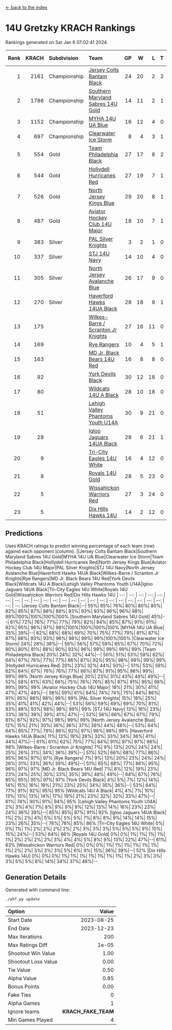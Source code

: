 [<- back to the index](readme.md)
# 14U Gretzky KRACH Rankings
Rankings generated on Sat Jan  6 07:02:41 2024.

Rank|KRACH|Subdivision|Team|GP|W|L|T|OTW|OTL|SoS|Exp Wins|Win Diff
---:|---:|:---|:---|---:|---:|---:|---:|---:|---:|---:|---:|---:
1|2161|Championship|[Jersey Colts Bantam Black](https://gamesheetstats.com/seasons/3659/teams/140580/schedule)|24|20|2|2|2|0|362|21.8|-0.0
2|1786|Championship|[Southern Maryland Sabres 14U Gold](https://gamesheetstats.com/seasons/3659/teams/140588/schedule)|14|11|2|1|0|0|458|12.3|-0.0
3|1152|Championship|[MYHA 14U UA Blue](https://gamesheetstats.com/seasons/3659/teams/140583/schedule)|16|12|4|0|2|2|467|12.8|-0.0
4|697|Championship|[Clearwater Ice Storm](https://gamesheetstats.com/seasons/3659/teams/142500/schedule)|8|4|3|1|0|0|759|5.3|-0.0
5|554|Gold|[Team Philadelphia Black](https://gamesheetstats.com/seasons/3659/teams/140590/schedule)|27|17|8|2|2|2|533|18.8|-0.0
6|544|Gold|[Hollydell Hurricanes Red](https://gamesheetstats.com/seasons/3659/teams/140578/schedule)|27|19|7|1|1|1|378|20.3|-0.0
7|526|Gold|[North Jersey Kings Blue](https://gamesheetstats.com/seasons/3659/teams/140585/schedule)|29|20|8|1|3|1|385|21.3|-0.0
8|487|Gold|[Aviator Hockey Club 14U Major](https://gamesheetstats.com/seasons/3659/teams/140575/schedule)|18|10|7|1|1|1|650|11.3|-0.0
9|383|Silver|[PAL Silver Knights](https://gamesheetstats.com/seasons/3659/teams/140614/schedule)|3|2|1|0|0|0|247|2.8|-0.0
10|337|Silver|[STJ 14U Navy](https://gamesheetstats.com/seasons/3659/teams/140589/schedule)|14|10|4|0|0|1|305|10.9|0.0
11|305|Silver|[North Jersey Avalanche Blue](https://gamesheetstats.com/seasons/3659/teams/140584/schedule)|26|17|9|0|0|1|372|17.9|0.0
12|270|Silver|[Haverford Hawks 14UA Black](https://gamesheetstats.com/seasons/3659/teams/140577/schedule)|28|18|9|1|0|2|330|19.4|0.0
13|175||[Wilkes-Barre / Scranton Jr Knights](https://gamesheetstats.com/seasons/3659/teams/140593/schedule)|27|16|11|0|2|0|242|16.9|0.0
14|169||[Rye Rangers](https://gamesheetstats.com/seasons/3659/teams/140587/schedule)|10|4|5|1|1|1|541|5.4|0.0
15|163||[MD Jr. Black Bears 14U Red](https://gamesheetstats.com/seasons/3659/teams/140581/schedule)|16|8|8|0|0|1|267|8.9|0.0
16|92||[York Devils Black](https://gamesheetstats.com/seasons/3659/teams/140595/schedule)|30|12|18|0|1|0|433|12.9|0.0
17|80||[Wildcats 14U A Black](https://gamesheetstats.com/seasons/3659/teams/140592/schedule)|28|10|18|0|1|2|514|10.9|0.0
18|51||[Lehigh Valley Phantoms Youth U14A](https://gamesheetstats.com/seasons/3659/teams/140582/schedule)|30|9|21|0|0|0|441|9.9|0.0
19|28||[Igloo Jaguars 14UA Black](https://gamesheetstats.com/seasons/3659/teams/140579/schedule)|28|6|21|1|0|0|396|7.4|0.0
20|9||[Tri-City Eagles 14U White](https://gamesheetstats.com/seasons/3659/teams/140591/schedule)|16|4|12|0|0|0|155|4.9|0.0
21|8||[Royals 14U Gold](https://gamesheetstats.com/seasons/3659/teams/140586/schedule)|28|5|23|0|0|1|149|5.9|0.0
22|5||[Wissahickon Warriors Red](https://gamesheetstats.com/seasons/3659/teams/140594/schedule)|27|3|24|0|0|0|243|3.9|0.0
23|5||[Dix Hills Hawks 14U](https://gamesheetstats.com/seasons/3659/teams/140576/schedule)|14|2|12|0|0|0|182|2.9|0.0

## Predictions
Uses KRACH ratings to predict winning percentage of each team (row) against each opponent (column).
||Jersey Colts Bantam Black|Southern Maryland Sabres 14U Gold|MYHA 14U UA Blue|Clearwater Ice Storm|Team Philadelphia Black|Hollydell Hurricanes Red|North Jersey Kings Blue|Aviator Hockey Club 14U Major|PAL Silver Knights|STJ 14U Navy|North Jersey Avalanche Blue|Haverford Hawks 14UA Black|Wilkes-Barre / Scranton Jr Knights|Rye Rangers|MD Jr. Black Bears 14U Red|York Devils Black|Wildcats 14U A Black|Lehigh Valley Phantoms Youth U14A|Igloo Jaguars 14UA Black|Tri-City Eagles 14U White|Royals 14U Gold|Wissahickon Warriors Red|Dix Hills Hawks 14U
| --: | --: | --: | --: | --: | --: | --: | --: | --: | --: | --: | --: | --: | --: | --: | --: | --: | --: | --: | --: | --: | --: | --: | --: 
|Jersey Colts Bantam Black|--| 55%| 65%| 76%| 80%| 80%| 80%| 82%| 85%| 87%| 88%| 89%| 93%| 93%| 93%| 96%| 96%| 98%| 99%|100%|100%|100%|100%
|Southern Maryland Sabres 14U Gold| 45%|--| 61%| 72%| 76%| 77%| 77%| 79%| 82%| 84%| 85%| 87%| 91%| 91%| 92%| 95%| 96%| 97%| 98%|100%|100%|100%|100%
|MYHA 14U UA Blue| 35%| 39%|--| 62%| 68%| 68%| 69%| 70%| 75%| 77%| 79%| 81%| 87%| 87%| 88%| 93%| 93%| 96%| 98%| 99%| 99%|100%|100%
|Clearwater Ice Storm| 24%| 28%| 38%|--| 56%| 56%| 57%| 59%| 65%| 67%| 70%| 72%| 80%| 80%| 81%| 88%| 90%| 93%| 96%| 99%| 99%| 99%| 99%
|Team Philadelphia Black| 20%| 24%| 32%| 44%|--| 50%| 51%| 53%| 59%| 62%| 64%| 67%| 76%| 77%| 77%| 86%| 87%| 92%| 95%| 98%| 99%| 99%| 99%
|Hollydell Hurricanes Red| 20%| 23%| 32%| 44%| 50%|--| 51%| 53%| 59%| 62%| 64%| 67%| 76%| 76%| 77%| 86%| 87%| 91%| 95%| 98%| 99%| 99%| 99%
|North Jersey Kings Blue| 20%| 23%| 31%| 43%| 49%| 49%|--| 52%| 58%| 61%| 63%| 66%| 75%| 76%| 76%| 85%| 87%| 91%| 95%| 98%| 99%| 99%| 99%
|Aviator Hockey Club 14U Major| 18%| 21%| 30%| 41%| 47%| 47%| 48%|--| 56%| 59%| 61%| 64%| 74%| 74%| 75%| 84%| 86%| 91%| 95%| 98%| 98%| 99%| 99%
|PAL Silver Knights| 15%| 18%| 25%| 35%| 41%| 41%| 42%| 44%|--| 53%| 56%| 59%| 69%| 69%| 70%| 81%| 83%| 88%| 93%| 98%| 98%| 99%| 99%
|STJ 14U Navy| 13%| 16%| 23%| 33%| 38%| 38%| 39%| 41%| 47%|--| 52%| 56%| 66%| 67%| 67%| 79%| 81%| 87%| 92%| 97%| 98%| 99%| 99%
|North Jersey Avalanche Blue| 12%| 15%| 21%| 30%| 36%| 36%| 37%| 39%| 44%| 48%|--| 53%| 64%| 64%| 65%| 77%| 79%| 86%| 92%| 97%| 98%| 98%| 99%
|Haverford Hawks 14UA Black| 11%| 13%| 19%| 28%| 33%| 33%| 34%| 36%| 41%| 44%| 47%|--| 61%| 61%| 62%| 75%| 77%| 84%| 91%| 97%| 97%| 98%| 98%
|Wilkes-Barre / Scranton Jr Knights|  7%|  9%| 13%| 20%| 24%| 24%| 25%| 26%| 31%| 34%| 36%| 39%|--| 51%| 52%| 66%| 68%| 77%| 86%| 95%| 96%| 97%| 97%
|Rye Rangers|  7%|  9%| 13%| 20%| 23%| 24%| 24%| 26%| 31%| 33%| 36%| 39%| 49%|--| 51%| 65%| 68%| 77%| 86%| 95%| 96%| 97%| 97%
|MD Jr. Black Bears 14U Red|  7%|  8%| 12%| 19%| 23%| 23%| 24%| 25%| 30%| 33%| 35%| 38%| 48%| 49%|--| 64%| 67%| 76%| 85%| 95%| 95%| 97%| 97%
|York Devils Black|  4%|  5%|  7%| 12%| 14%| 14%| 15%| 16%| 19%| 21%| 23%| 25%| 34%| 35%| 36%|--| 53%| 64%| 77%| 91%| 92%| 95%| 95%
|Wildcats 14U A Black|  4%|  4%|  7%| 10%| 13%| 13%| 13%| 14%| 17%| 19%| 21%| 23%| 32%| 32%| 33%| 47%|--| 61%| 74%| 90%| 91%| 94%| 95%
|Lehigh Valley Phantoms Youth U14A|  2%|  3%|  4%|  7%|  8%|  9%|  9%|  9%| 12%| 13%| 14%| 16%| 23%| 23%| 24%| 36%| 39%|--| 65%| 85%| 87%| 91%| 92%
|Igloo Jaguars 14UA Black|  1%|  2%|  2%|  4%|  5%|  5%|  5%|  5%|  7%|  8%|  8%|  9%| 14%| 14%| 15%| 23%| 26%| 35%|--| 76%| 78%| 85%| 86%
|Tri-City Eagles 14U White|  0%|  0%|  1%|  1%|  2%|  2%|  2%|  2%|  2%|  3%|  3%|  3%|  5%|  5%|  5%|  9%| 10%| 15%| 24%|--| 53%| 64%| 66%
|Royals 14U Gold|  0%|  0%|  1%|  1%|  1%|  1%|  1%|  2%|  2%|  2%|  2%|  3%|  4%|  4%|  5%|  8%|  9%| 13%| 22%| 47%|--| 61%| 63%
|Wissahickon Warriors Red|  0%|  0%|  0%|  1%|  1%|  1%|  1%|  1%|  1%|  1%|  2%|  2%|  3%|  3%|  3%|  5%|  6%|  9%| 15%| 36%| 39%|--| 52%
|Dix Hills Hawks 14U|  0%|  0%|  0%|  1%|  1%|  1%|  1%|  1%|  1%|  1%|  1%|  2%|  3%|  3%|  3%|  5%|  5%|  8%| 14%| 34%| 37%| 48%|--

## Generation Details

Generated with command line:
```
./ahf.py update
```

| Option | Value |
| :----- | ----: |
| Start Date | 2023-08-25 |
| End Date | 2023-12-23 |
| Max Iterations | 200 |
| Max Ratings Diff | 1e-05 |
| Shootout Win Value | 1.00 |
| Shootout Loss Value | 0.00 |
| Tie Value | 0.50 |
| Alpha Value | 0.85 |
| Bonus Points | 0.00 |
| Fake Ties | 0 |
| Alpha Games | 1 |
| Ignore teams | __KRACH_FAKE_TEAM__ |
| Min Games Played | 4 |

